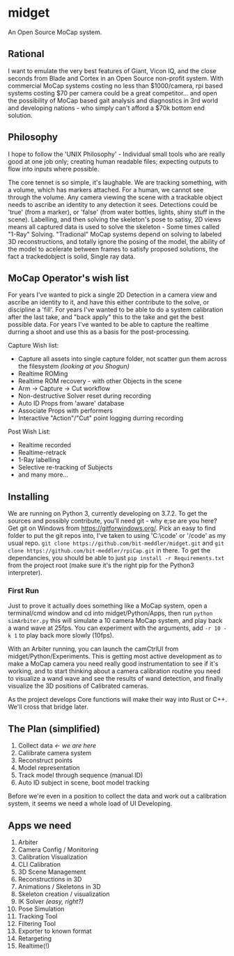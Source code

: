 # midget
An Open Source MoCap system.

## Rational
I want to emulate the very best features of Giant, Vicon IQ, and the close seconds from Blade and Cortex in an Open Source non-profit system.  With commercial MoCap systems costing no less than $1000/camera, rpi based systems costing $70 per camera could be a great competitor... and open the possibility of MoCap based gait analysis and diagnostics in 3rd world and developing nations - who simply can't afford a $70k bottom end solution.

## Philosophy
I hope to follow the 'UNIX Philosophy' - Individual small tools who are really good at one job only; creating human readable files; expecting outputs to flow into inputs where possible.

The core tennet is so simple, it's laughable.  We are tracking something, with a volume, which has markers attached.  For a human, we cannot see through the volume.  Any camera viewing the scene with a trackable object needs to ascribe an identity to any detection it sees.  Detections could be 'true' (from a marker), or 'false' (from water bottles, lights, shiny stuff in the scene).  Labelling, and then solving the skeleton's pose to satisy, 2D views means all captured data is used to solve the skeleton - Some times called "1-Ray" Solving.  "Tradional" MoCap systems depend on solving to labeled 3D reconstructions, and totally ignore the posing of the model, the ability of the model to acelerate between frames to satisfy proposed solutions, the fact a trackedobject is solid, Single ray data.

## MoCap Operator's wish list
For years I've wanted to pick a single 2D Detection in a camera view and ascribe an identity to it, and have this either contribute to the solve, or discipline a 'fill'.  For years I've wanted to be able to do a system calibration after the last take, and "back apply" this to the take and get the best possible data.  For years I've wanted to be able to capture the realtime durring a shoot and use this as a basis for the post-processing.

Capture Wish list:
* Capture all assets into single capture folder, not scatter gun them across the filesystem _(looking at you Shogun)_
* Realtime ROMing
* Realtime ROM recovery - with other Objects in the scene
* Arm -> Capture -> Cut workflow
* Non-destructive Solver reset during recording
* Auto ID Props from 'aware' database
* Associate Props with performers
* Interactive "Action"/"Cut" point logging durring recording

Post Wish List:
* Realtime recorded
* Realtime-retrack
* 1-Ray labelling
* Selective re-tracking of Subjects
* and many more...

## Installing
We are running on Python 3, currently developing on 3.7.2.  To get the sources and possibly contribute, you'll need git - why e;se are you here?  Get git on Windows from https://gitforwindows.org/.  Pick an easy to find folder to put the git repos into, I've taken to using 'C:\code' or '/code' as my usual repo.  `git clone https://github.com/bit-meddler/midget.git` and `git clone https://github.com/bit-meddler/rpiCap.git` in there.  To get the dependancies, you should be able to just `pip install -r Requirements.txt` from the project root (make sure it's the right pip for the Python3 interpreter).

### First Run
Just to prove it actually does something like a MoCap system, open a terminal/cmd window and cd into midget/Python/Apps, then run `python simArbiter.py` this will simulate a 10 camera MoCap system, and play back a wand wave at 25fps.  You can experiment with the arguments, add `-r 10 -k 1` to play back more slowly (10fps).

With an Arbiter running, you can launch the camCtrlUI from midget/Python/Experiments.  This is getting most active development as to make a MoCap camera you need really good instrumentation to see if it's working, and to start thinking about a camera calibration routine you need to visualize a wand wave and see the results of wand detection, and finally visualize the 3D positions of Calibrated cameras.

As the project develops Core functions will make their way into Rust or C++.  We'll cross that bridge later.

## The Plan (simplified)
1. Collect data _<- we are here_
2. Caliibrate camera system
3. Reconstruct points
4. Model representation
5. Track model through sequence (manual ID)
6. Auto ID subject in scene, boot model tracking

Before we're even in a position to collect the data and work out a calibration system, it seems we need a whole load of UI Developing.

## Apps we need
1. Arbiter
2. Camera Config / Monitoring
3. Calibration Visualization
4. CLI Calibration
5. 3D Scene Management
6. Reconstructions in 3D
7. Animations / Skeletons in 3D
8. Skeleton creation / visualization
9. IK Solver _(easy, right?)_
10. Pose Simulation
11. Tracking Tool
12. Filtering Tool
13. Exporter to known format
14. Retargeting
15. Realtime(!)
